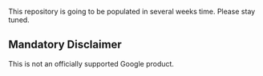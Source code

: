 This repository is going to be populated in several weeks time. Please stay tuned.

## Mandatory Disclaimer

This is not an officially supported Google product.
